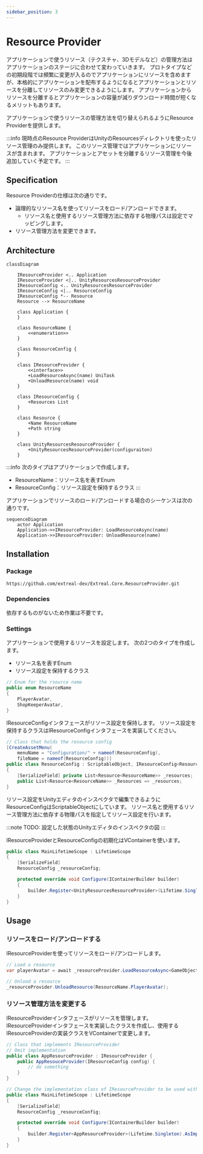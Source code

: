 ```yaml
---
sidebar_position: 3
---
```


# Resource Provider

アプリケーションで使うリソース（テクスチャ、3Dモデルなど）の管理方法はアプリケーションのステージに合わせて変わっていきます。
プロトタイプなどの初期段階では頻繁に変更が入るのでアプリケーションにリソースを含めますが、本格的にアプリケーションを配布するようになるとアプリケーションとリソースを分離してリソースのみ変更できるようにします。
アプリケーションからリソースを分離するとアプリケーションの容量が減りダウンロード時間が短くなるメリットもあります。

アプリケーションで使うリソースの管理方法を切り替えられるようにResource Providerを提供します。

:::info
現時点のResource ProviderはUnityのResourcesディレクトリを使ったリソース管理のみ提供します。
このリソース管理ではアプリケーションにリソースが含まれます。
アプリケーションとアセットを分離するリソース管理を今後追加していく予定です。
:::

## Specification

Resource Providerの仕様は次の通りです。

- 論理的なリソース名を使ってリソースをロード/アンロードできます。
  - リソース名と使用するリソース管理方法に依存する物理パスは設定でマッピングします。
- リソース管理方法を変更できます。

## Architecture

```mermaid
classDiagram

    IResourceProvider <.. Application
    IResourceProvider <|.. UnityResourcesResourceProvider
    IResourceConfig <.. UnityResourcesResourceProvider
    IResourceConfig <|.. ResourceConfig
    IResourceConfig *-- Resource
    Resource --> ResourceName

    class Application {
    }

    class ResourceName {
        <<enumeration>>
    }

    class ResourceConfig {
    }

    class IResourceProvider {
        <<interface>>
        +LoadResourceAsync(name) UniTask
        +UnloadResource(name) void
    }

    class IResourceConfig {
        +Resources List        
    }

    class Resource {
        +Name ResourceName
        +Path string
    }

    class UnityResourcesResourceProvider {
        +UnityResourcesResourceProvider(configuraiton)
    }
```

:::info
次のタイプはアプリケーションで作成します。
- ResourceName：リソース名を表すEnum
- ResourceConfig：リソース設定を保持するクラス
:::

アプリケーションでリソースのロード/アンロードする場合のシーケンスは次の通りです。

```mermaid
sequenceDiagram
    actor Application
    Application->>IResourceProvider: LoadResourceAsync(name)
    Application->>IResourceProvider: UnloadResource(name)
```

## Installation

### Package

```
https://github.com/extreal-dev/Extreal.Core.ResourceProvider.git
```

### Dependencies

依存するものがないため作業は不要です。

### Settings

アプリケーションで使用するリソースを設定します。
次の2つのタイプを作成します。

- リソース名を表すEnum
- リソース設定を保持するクラス

```csharp
// Enum for the rsource name
public enum ResourceName
{
    PlayerAvatar,
    ShopKeeperAvatar,
}
```

IResourceConfigインタフェースがリソース設定を保持します。
リソース設定を保持するクラスはIResourceConfigインタフェースを実装してください。

```csharp
// Class that holds the resource config
[CreateAssetMenu(
    menuName = "Configuration/" + nameof(ResourceConfig),
    fileName = nameof(ResourceConfig))]
public class ResourceConfig : ScriptableObject, IResourceConfig<ResourceName>
{
    [SerializeField] private List<Resource<ResourceName>> _resources;
    public List<Resource<ResourceName>> _Resources => _resources;
}
```

リソース設定をUnityエディタのインスペクタで編集できるようにResourceConfigはScriptableObjectにしています。
リソース名と使用するリソース管理方法に依存する物理パスを指定してリソース設定を行います。

:::note
TODO: 設定した状態のUnityエディタのインスペクタの図
:::

IResourceProviderとResourceConfigの初期化はVContainerを使います。

```csharp
public class MainLifetimeScope : LifetimeScope
{
    [SerializeField]
    ResourceConfig _resourceConfig;

    protected override void Configure(IContainerBuilder builder)
    {
        builder.Register<UnityResourcesResourceProvider>(Lifetime.Singleton).AsImplementedInterfaces();
    }
}
```

## Usage

### リソースをロード/アンロードする

IResourceProviderを使ってリソースをロード/アンロードします。

```csharp
// Load a resource
var playerAvatar = await _resourceProvider.LoadResourceAsync<GameObject>(ResourceName.PlayerAvatar);

// Unload a resource
_resourceProvider.UnloadResource(ResourceName.PlayerAvatar);
```

### リソース管理方法を変更する

IResourceProviderインタフェースがリソースを管理します。
IResourceProviderインタフェースを実装したクラスを作成し、使用するIResourceProviderの実装クラスをVContainerで変更します。

```csharp
// Class that implements IResourceProvider
// Omit implementation
public class AppResourceProvider : IResourceProvider {
    public AppResouceProvider(IResourceConfig config) {
        // do something
    }
}
```

```csharp
// Change the implementation class of IResourceProvider to be used with VContainer
public class MainLifetimeScope : LifetimeScope
{
    [SerializeField]
    ResourceConfig _resourceConfig;

    protected override void Configure(IContainerBuilder builder)
    {
        builder.Register<AppResourceProvider>(Lifetime.Singleton).AsImplementedInterfaces();
    }
}
```